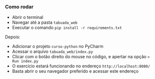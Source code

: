 ### Como rodar

- Abrir o terminal
- Navegar até a pasta `tabuada_web`
- Executar o comando `pip install -r requirements.txt`

Depois:

- Adicionar o projeto `curso-python` no PyCharm
- Acessar o arquivo `tabuada_web/index.py`
- Clicar com o botão direito do mouse no código, e apertar na opção `> Run index.py`
- O exercício estará funcionando no endereço `http://localhost:8080/`
- Basta abrir o seu navegador preferido e acessar este endereço
